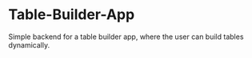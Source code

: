 # Table-Builder-App
Simple backend for a table builder app, where the user can build tables dynamically.
